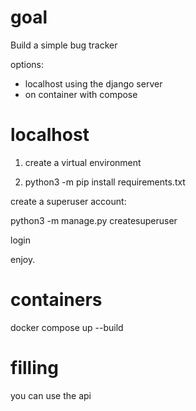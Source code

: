 # goal

Build a simple bug tracker



options:
- localhost using the django server
- on container with compose

# localhost
1) create a virtual environment

2) python3 -m pip install requirements.txt

create a superuser account:

python3 -m manage.py createsuperuser


login 


enjoy.


# containers

docker compose up --build


# filling

you can use the api
